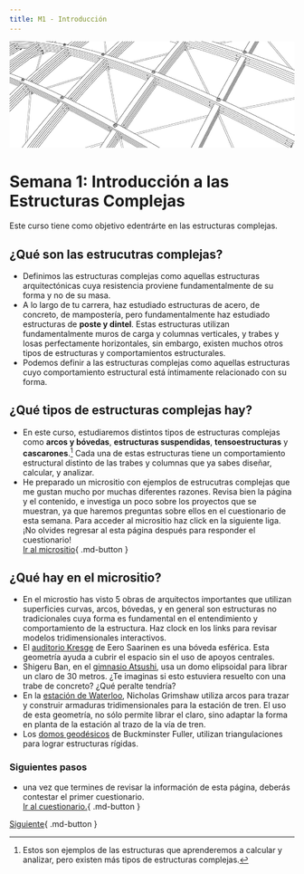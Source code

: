 ```yaml
---
title: M1 - Introducción
---
```



![1](../img/reticula.jpg)
# Semana 1: Introducción a las Estructuras Complejas

Este curso tiene como objetivo edentrárte en las estructuras complejas.

## ¿Qué son las estrucutras complejas?

* Definimos las estructuras complejas como aquellas estructuras arquitectónicas cuya resistencia proviene fundamentalmente de su forma y no de su masa.
* A lo largo de tu carrera, haz estudiado estructuras de acero, de concreto, de mampostería, pero fundamentalmente haz estudiado estructuras de __poste y dintel__. Estas estructuras utilizan fundamentalmente muros de carga y columnas verticales, y trabes y losas perfectamente horizontales, sin embargo, existen muchos otros tipos de estructuras y comportamientos estructurales.
* Podemos definir a las estructuras complejas como aquellas estructuras cuyo comportamiento estructural está íntimamente relacionado con su forma.

## ¿Qué tipos de estructuras complejas hay?

* En este curso, estudiaremos distintos tipos de estructuras complejas como __arcos y bóvedas__, __estructuras suspendidas__, __tensoestructuras__ y __cascarones__.[^1] Cada una de estas estructuras tiene un comportamiento estructural distinto de las trabes y columnas que ya sabes diseñar, calcular, y analizar.
* He preparado un micrositio con ejemplos de estrucutras complejas que me gustan mucho por muchas diferentes razones. Revisa bien la página y el contenido, e investiga un poco sobre los proyectos que se muestran, ya que haremos preguntas sobre ellos en el cuestionario de esta semana. Para acceder al micrositio haz click en la siguiente liga. ¡No olvides regresar al esta página después para responder el cuestionario!      
[Ir al micrositio](https://rshiordia.github.io/Complex-Geometry/){ .md-button }

## ¿Qué hay en el micrositio?

* En el microstio has visto 5 obras de arquitectos importantes que utilizan superficies curvas, arcos, bóvedas, y en general son estructuras no tradicionales cuya forma es fundamental en el entendimiento y comportamiento de la estructura. Haz clock en los links para revisar modelos tridimensionales interactivos.
* El [auditorio Kresge](https://www.shapediver.com/app/models/auditorio-kresge) de Eero Saarinen es una bóveda esférica. Esta geometría ayuda a cubrir el espacio sin el uso de apoyos centrales.
* Shigeru Ban, en el [gimnasio Atsushi](https://www.shapediver.com/app/models/atsushi-imai), usa un domo elipsoidal para librar un claro de 30 metros. ¿Te imaginas si esto estuviera resuelto con una trabe de concreto? ¿Qué peralte tendría?
* En la [estación de Waterloo](https://www.shapediver.com/app/models/waterloo-station), Nicholas Grimshaw utiliza arcos para trazar y construir armaduras tridimensionales para la estación de tren. El uso de esta geometría, no sólo permite librar el claro, sino adaptar la forma en planta de la estación al trazo de la vía de tren.
* Los [domos geodésicos](https://www.shapediver.com/app/models/trazo-geodesico) de Buckminster Fuller, utilizan triangulaciones para lograr estructuras rígidas. 

### Siguientes pasos
* una vez que termines de revisar la información de esta página, deberás contestar el primer cuestionario.   
[Ir al cuestionario.](https://forms.microsoft.com/Pages/ResponsePage.aspx?id=l2uNDV3gDEa2tRm30CD0eqDlmO97gQdBovZv0Skd3ZlURE1BTzNWRTRGVlZWOFVYRjU0TVhVNlI4WS4u){ .md-button }

[^1]: Estos son ejemplos de las estructuras que aprenderemos a calcular y analizar, pero existen más tipos de estructuras complejas.

[Siguiente](./s2.md){ .md-button }
